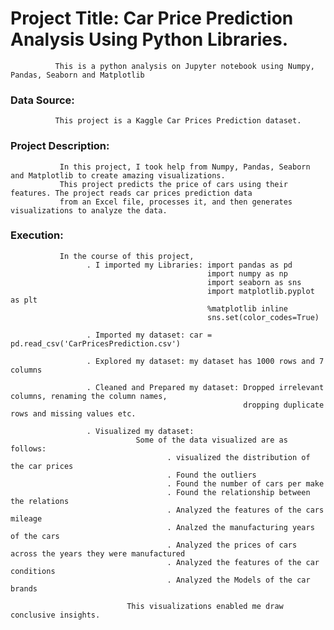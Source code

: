 # Project Title: Car Price Prediction Analysis Using Python Libraries.
              This is a python analysis on Jupyter notebook using Numpy, Pandas, Seaborn and Matplotlib


### Data Source:
              This project is a Kaggle Car Prices Prediction dataset.


### Project Description: 
               In this project, I took help from Numpy, Pandas, Seaborn and Matplotlib to create amazing visualizations.
               This project predicts the price of cars using their features. The project reads car prices prediction data
               from an Excel file, processes it, and then generates visualizations to analyze the data.
                     
### Execution: 
               In the course of this project, 
                     . I imported my Libraries: import pandas as pd
                                                import numpy as np
                                                import seaborn as sns
                                                import matplotlib.pyplot as plt
                                                %matplotlib inline
                                                sns.set(color_codes=True)
                    
                     . Imported my dataset: car = pd.read_csv('CarPricesPrediction.csv') 
                    
                     . Explored my dataset: my dataset has 1000 rows and 7 columns
                    
                     . Cleaned and Prepared my dataset: Dropped irrelevant columns, renaming the column names,
                                                        dropping duplicate rows and missing values etc.
                    
                     . Visualized my dataset: 
                                Some of the data visualized are as follows:
                                       . visualized the distribution of the car prices
                                       . Found the outliers
                                       . Found the number of cars per make
                                       . Found the relationship between the relations
                                       . Analyzed the features of the cars mileage
                                       . Analzed the manufacturing years of the cars
                                       . Analyzed the prices of cars across the years they were manufactured
                                       . Analyzed the features of the car conditions
                                       . Analyzed the Models of the car brands
                    
                              This visualizations enabled me draw conclusive insights.
